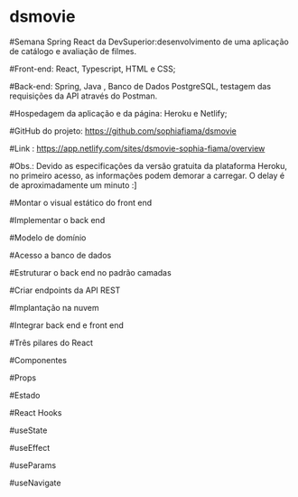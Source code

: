 # dsmovie
#Semana Spring React da DevSuperior:desenvolvimento de uma aplicação de catálogo e avaliação de filmes.  

#Front-end: React, Typescript, HTML e CSS; 

#Back-end: Spring, Java , Banco de Dados PostgreSQL, testagem das requisições da API através do Postman. 

#Hospedagem da aplicação e da página: Heroku e Netlify; 

#GitHub do projeto: https://github.com/sophiafiama/dsmovie 

#Link : https://app.netlify.com/sites/dsmovie-sophia-fiama/overview 

#Obs.: Devido as especificações da versão gratuita da plataforma Heroku,  no primeiro acesso, as informações podem demorar a carregar. O delay é de aproximadamente um minuto :]  

#Montar o visual estático do front end

#Implementar o back end

#Modelo de domínio

#Acesso a banco de dados

#Estruturar o back end no padrão camadas

#Criar endpoints da API REST

#Implantação na nuvem

#Integrar back end e front end

#Três pilares do React

#Componentes

#Props

#Estado

#React Hooks

#useState

#useEffect

#useParams

#useNavigate
